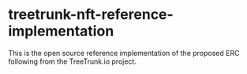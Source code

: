 # treetrunk-nft-reference-implementation
This is the open source reference implementation of the proposed ERC following from the TreeTrunk.io project.
